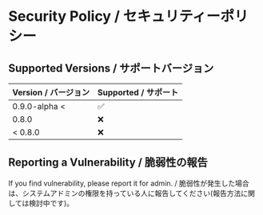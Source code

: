 # Security Policy / セキュリティーポリシー

## Supported Versions / サポートバージョン

| Version / バージョン | Supported / サポート |
| -------------------- | --------------------- |
| 0.9.0-alpha <        | :white_check_mark:    |
| 0.8.0                | :x:                   |
| < 0.8.0              | :x:                   |

## Reporting a Vulnerability / 脆弱性の報告

If you find vulnerability, please report it for admin. / 脆弱性が発生した場合は、システムアドミンの権限を持っている人に報告してください(報告方法に関しては検討中です)。
<!-- Tell them where to go, how often they can expect to get an update on a
reported vulnerability, what to expect if the vulnerability is accepted or
declined, etc. -->
